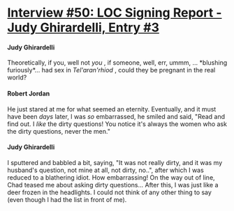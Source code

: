 # [Interview #50: LOC Signing Report - Judy Ghirardelli, Entry #3](https://www.theoryland.com/intvmain.php?i=50#3)

#### Judy Ghirardelli

Theoretically, if you, well not
*you*
, if someone, well, err, ummm, ... \*blushing furiously\*... had sex in
*Tel'aran'rhiod*
, could they be pregnant in the real world?

#### Robert Jordan

He just stared at me for what seemed an eternity. Eventually, and it must have been
*days*
later, I was
*so*
embarrassed, he smiled and said, "Read and find out. I
*like*
the dirty questions! You notice it's always the women who ask the dirty questions, never the men."

#### Judy Ghirardelli

I sputtered and babbled a bit, saying, "It was not really dirty, and it was my husband's question, not mine at all, not dirty, no..", after which I was reduced to a blathering idiot. How embarrassing! On the way out of line, Chad teased me about asking dirty questions... After this, I was just like a deer frozen in the headlights. I could not think of any other thing to say (even though I had the list in front of me).


